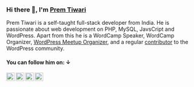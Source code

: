 ### Hi there 👋, I'm [Prem Tiwari](https://www.premtiwari.in)

Prem Tiwari is a self-taught full-stack developer from India. He is passionate about web development on PHP, MySQL, JavsCript and WordPress. Apart from this he is a WordCamp Speaker, WordCamp Organizer, <a href="https://www.meetup.com/bengaluruwordpress/members/?op=leaders"> WordPress Meetup Organizer</a>, and a regular <a href="https://profiles.wordpress.org/freewebmentor/"> contributor</a> to the WordPress community.

#### You can follow him on: ↓

<a href="https://facebook.com/thepremtiwari">
  <img align="left" title="Follow me Facebook" alt="Prem Tiwari| Facebook" width="22px" src="https://cdn.jsdelivr.net/npm/simple-icons@v3/icons/facebook.svg" />
</a>
<a href="https://twitter.com/thepremtiwari">
  <img align="left" title="Follow me Twitter" alt="Prem Tiwari| Twitter" width="22px" src="https://cdn.jsdelivr.net/npm/simple-icons@v3/icons/twitter.svg" />
</a>
<a href="https://www.linkedin.com/in/thepremtiwari/">
  <img align="left" title="Connect with me on Linkedin" alt="Linkedin" width="22px" src="https://cdn.jsdelivr.net/npm/simple-icons@v3/icons/linkedin.svg" />
</a>
<a href="https://www.instagram.com/thepremtiwari/">
  <img align="left" title="Follow me Instagram" alt="Instagram" width="22px" src="https://cdn.jsdelivr.net/npm/simple-icons@v3/icons/instagram.svg" />
</a>

